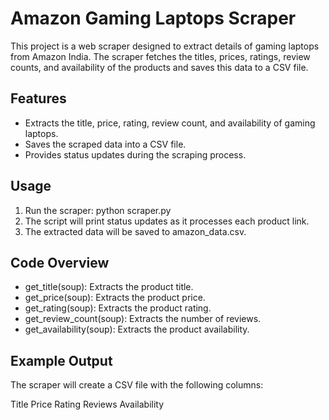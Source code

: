 # Amazon Gaming Laptops Scraper

This project is a web scraper designed to extract details of gaming laptops from Amazon India. The scraper fetches the titles, prices, ratings, review counts, and availability of the products and saves this data to a CSV file.

## Features

- Extracts the title, price, rating, review count, and availability of gaming laptops.
- Saves the scraped data into a CSV file.
- Provides status updates during the scraping process.


## Usage
1.  Run the scraper:
      python scraper.py
2.  The script will print status updates as it processes each product link.
3.  The extracted data will be saved to amazon_data.csv.
    
## Code Overview
- get_title(soup): Extracts the product title.
- get_price(soup): Extracts the product price.
- get_rating(soup): Extracts the product rating.
- get_review_count(soup): Extracts the number of reviews.
- get_availability(soup): Extracts the product availability.

## Example Output
The scraper will create a CSV file with the following columns:

Title
Price
Rating
Reviews
Availability
